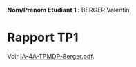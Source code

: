 **Nom/Prénom Etudiant 1 :** BERGER Valentin

# Rapport TP1

Voir [IA-4A-TPMDP-Berger.pdf](https://github.com/PolytechLyon/ia-4a-tpmdp-berger/raw/master/IA-4A-TPMDP-Berger.pdf).
